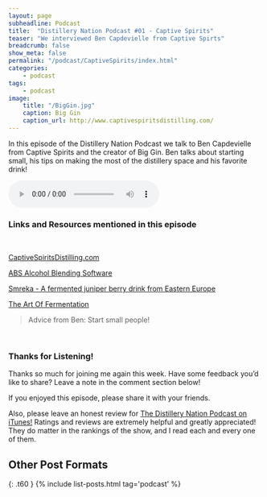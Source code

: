 ```yaml
---
layout: page
subheadline: Podcast
title:  "Distillery Nation Podcast #01 - Captive Spirits"
teaser: "We interviewed Ben Capdevielle from Captive Spirts"
breadcrumb: false
show_meta: false
permalink: "/podcast/CaptiveSpirits/index.html"
categories:
    - podcast
tags:
    - podcast
image:
    title: "/BigGin.jpg"
    caption: Big Gin
    caption_url: http://www.captivespiritsdistilling.com/
---
```

In this episode of the Distillery Nation Podcast we talk to Ben Capdevielle from Captive Spirits and the creator of Big Gin. Ben talks about starting small, his tips on making the most of the distillery space and his favorite drink!

<meta name="keywords" content="stainless steel copper,restaurant industry,cocktails,american single malt,bourbon barrel,london dry category,similar flavor profiles,urban real,bradley tonic,drive-by liquor store,three-point-three,amazing kimchi recipe,captive spirits,personal life,glass bottles,production schedule,career bartender,main influence,real basics,sugar wash,family secrets">

<audio controls>
  <source src="http://mastrogiannisdistillery.com/distillerynation/2015/001-DNP-CaptiveSpirits.mp3" controls="true" type="audio/mpeg">
Your browser does not support the audio element.
</audio>


<h3>Links and Resources mentioned in this episode</h3>

<br>

[CaptiveSpiritsDistilling.com][1]

[ABS Alcohol Blending Software][2] 

[Smreka - A fermented juniper berry drink from Eastern Europe][3]

[The Art Of Fermentation][4]




<blockquote>Advice from Ben: Start small people!</blockquote>

 [1]: http://www.captivespiritsdistilling.com/
 [2]: http://www.mountainmoonshine.com/alcoholblendingsoftware/orderinginformation.html
 [3]: http://http://www.regalbuto.net/Travels/?p=51
 [4]: http://www.amazon.com/gp/product/160358286X/ref=as_li_qf_sp_asin_il_tl?ie=UTF8&camp=1789&creative=9325&creativeASIN=160358286X&linkCode=as2&tag=distille-20&linkId=IXSLVNU6GZMRIZSW



<br>

<h3>Thanks for Listening!</h3>

Thanks so much for joining me again this week. Have some feedback you’d like to share? Leave a note in the comment section below!

If you enjoyed this episode, please share it with your friends.

Also, please leave an honest review for [The Distillery Nation Podcast on iTunes!][5] Ratings and reviews are extremely helpful and greatly appreciated! They do matter in the rankings of the show, and I read each and every one of them.


[5]: https://itunes.apple.com/us/podcast/distillery-nation-podcast/id1040367741


## Other Post Formats
{: .t60 }
{% include list-posts.html tag='podcast' %}


